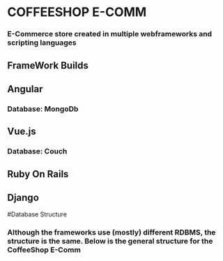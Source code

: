 # COFFEESHOP E-COMM
### E-Commerce store created in multiple webframeworks and scripting languages

## FrameWork Builds

## Angular
### Database: MongoDb

## Vue.js
### Database: Couch

## Ruby On Rails

## Django


#Database Structure
### Although the frameworks use (mostly) different RDBMS, the structure is the same. Below is the general structure for the CoffeeShop E-Comm


